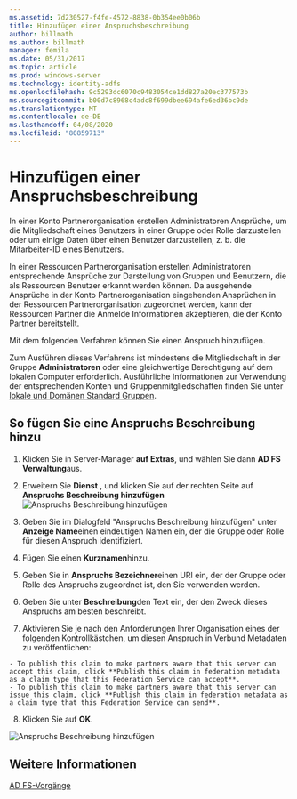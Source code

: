 ```yaml
---
ms.assetid: 7d230527-f4fe-4572-8838-0b354ee0b06b
title: Hinzufügen einer Anspruchsbeschreibung
author: billmath
ms.author: billmath
manager: femila
ms.date: 05/31/2017
ms.topic: article
ms.prod: windows-server
ms.technology: identity-adfs
ms.openlocfilehash: 9c5293dc6070c9483054ce1dd827a20ec377573b
ms.sourcegitcommit: b00d7c8968c4adc8f699dbee694afe6ed36bc9de
ms.translationtype: MT
ms.contentlocale: de-DE
ms.lasthandoff: 04/08/2020
ms.locfileid: "80859713"
---
```

# <a name="add-a-claim-description"></a>Hinzufügen einer Anspruchsbeschreibung


In einer Konto Partnerorganisation erstellen Administratoren Ansprüche, um die Mitgliedschaft eines Benutzers in einer Gruppe oder Rolle darzustellen oder um einige Daten über einen Benutzer darzustellen, z. b. die Mitarbeiter-ID eines Benutzers.

In einer Ressourcen Partnerorganisation erstellen Administratoren entsprechende Ansprüche zur Darstellung von Gruppen und Benutzern, die als Ressourcen Benutzer erkannt werden können. Da ausgehende Ansprüche in der Konto Partnerorganisation eingehenden Ansprüchen in der Ressourcen Partnerorganisation zugeordnet werden, kann der Ressourcen Partner die Anmelde Informationen akzeptieren, die der Konto Partner bereitstellt. 

Mit dem folgenden Verfahren können Sie einen Anspruch hinzufügen.

Zum Ausführen dieses Verfahrens ist mindestens die Mitgliedschaft in der Gruppe **Administratoren** oder eine gleichwertige Berechtigung auf dem lokalen Computer erforderlich.  Ausführliche Informationen zur Verwendung der entsprechenden Konten und Gruppenmitgliedschaften finden Sie unter [lokale und Domänen Standard Gruppen](https://go.microsoft.com/fwlink/?LinkId=83477).

## <a name="to-add-a-claim-description"></a>So fügen Sie eine Anspruchs Beschreibung hinzu

1. Klicken Sie in Server-Manager **auf Extras**, und wählen Sie dann **AD FS Verwaltung**aus. 

2. Erweitern Sie **Dienst** , und klicken Sie auf der rechten Seite auf **Anspruchs Beschreibung hinzufügen**
   ![Anspruchs Beschreibung hinzufügen](media/Add-a-Claim-Description/claimdesc1.png)

3. Geben Sie im Dialogfeld "Anspruchs Beschreibung hinzufügen" unter **Anzeige Name**einen eindeutigen Namen ein, der die Gruppe oder Rolle für diesen Anspruch identifiziert.

4. Fügen Sie einen **Kurznamen**hinzu.

5. Geben Sie in **Anspruchs Bezeichner**einen URI ein, der der Gruppe oder Rolle des Anspruchs zugeordnet ist, den Sie verwenden werden.

6. Geben Sie unter **Beschreibung**den Text ein, der den Zweck dieses Anspruchs am besten beschreibt.

7. Aktivieren Sie je nach den Anforderungen Ihrer Organisation eines der folgenden Kontrollkästchen, um diesen Anspruch in Verbund Metadaten zu veröffentlichen:


~~~
- To publish this claim to make partners aware that this server can accept this claim, click **Publish this claim in federation metadata as a claim type that this Federation Service can accept**.
- To publish this claim to make partners aware that this server can issue this claim, click **Publish this claim in federation metadata as a claim type that this Federation Service can send**.
~~~

8. Klicken Sie auf **OK**.

![Anspruchs Beschreibung hinzufügen](media/Add-a-Claim-Description/claimdesc2.png)


## <a name="see-also"></a>Weitere Informationen  
[AD FS-Vorgänge](../../ad-fs/AD-FS-2016-Operations.md) 
